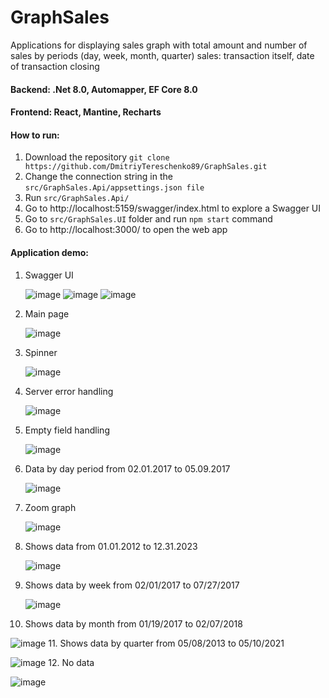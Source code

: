 # GraphSales
Applications for displaying sales graph with total amount and number of sales by periods (day, week, month, quarter)
sales: transaction itself, date of transaction closing

#### Backend: .Net 8.0, Automapper, EF Core 8.0
#### Frontend: React, Mantine, Recharts

#### How to run:
1. Download the repository `git clone https://github.com/DmitriyTereschenko89/GraphSales.git`
2. Change the connection string in the `src/GraphSales.Api/appsettings.json file`
3. Run `src/GraphSales.Api/`
4. Go to http://localhost:5159/swagger/index.html to explore a Swagger UI 
5. Go to `src/GraphSales.UI` folder and run `npm start` command
6. Go to http://localhost:3000/ to open the web app 
   
#### Application demo:
1. Swagger UI
   
   ![image](https://github.com/DmitriyTereschenko89/GraphSales/assets/120090144/63e493ac-bd7e-492f-a335-3b1dbc5101b2)
   ![image](https://github.com/DmitriyTereschenko89/GraphSales/assets/120090144/d08e11af-ecee-4f5b-a629-5e35b5b69af7)
   ![image](https://github.com/DmitriyTereschenko89/GraphSales/assets/120090144/78c55691-474b-470d-8ead-b285d2bae678)
2. Main page
   
   ![image](https://github.com/DmitriyTereschenko89/GraphSales/assets/120090144/6def2936-3a2e-44f9-8776-9112c460aef8)
3. Spinner
   
   ![image](https://github.com/DmitriyTereschenko89/GraphSales/assets/120090144/7c461f34-cc82-4282-bbff-3c88c51a93df)
4. Server error handling
   
   ![image](https://github.com/DmitriyTereschenko89/GraphSales/assets/120090144/47dd6ae0-d51b-4a74-988f-ae2bfca122d1)
5. Empty field handling

   ![image](https://github.com/DmitriyTereschenko89/GraphSales/assets/120090144/30d7db62-7b48-41b2-bd78-b95ee754755b)
6. Data by day period from 02.01.2017 to 05.09.2017

   ![image](https://github.com/DmitriyTereschenko89/GraphSales/assets/120090144/822c4fb7-208d-4292-94c4-831e4b0215bd)
7. Zoom graph

   ![image](https://github.com/DmitriyTereschenko89/GraphSales/assets/120090144/5597e381-8625-47bf-81a4-d23cb1fd148b)

8. Shows data from 01.01.2012 to 12.31.2023

     ![image](https://github.com/DmitriyTereschenko89/GraphSales/assets/120090144/088a91b3-2a1c-4653-aa45-7d51cb17748b)   
9. Shows data by week from 02/01/2017 to 07/27/2017 

     ![image](https://github.com/DmitriyTereschenko89/GraphSales/assets/120090144/11098027-4ba7-47e0-a15f-c0744d945b2c)
10. Shows data by month from 01/19/2017 to 02/07/2018

   ![image](https://github.com/DmitriyTereschenko89/GraphSales/assets/120090144/cb283ef9-3019-4bd7-8708-18525b12dd98) 
11. Shows data by quarter from 05/08/2013 to 05/10/2021

   ![image](https://github.com/DmitriyTereschenko89/GraphSales/assets/120090144/8483a312-2487-4934-9e91-7aff2c1bc86f)
12. No data

   ![image](https://github.com/DmitriyTereschenko89/GraphSales/assets/120090144/05ef7a35-52ce-4d0d-9832-817431c036bc)



